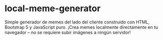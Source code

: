 # local-meme-generator
 Simple generador de memes del lado del cliente construido con HTML, Bootstrap 5 y JavaScript puro. ¡Crea memes localmente directamente en tu navegador – no se requiere subir imágenes a ningún servidor!
